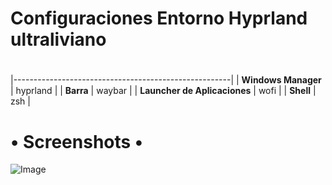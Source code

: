 #
# **Configuraciones Entorno Hyprland ultraliviano**
#

|------------------------------------------------------|
| **Windows Manager**           | hyprland            |
| **Barra**                     | waybar              |
| **Launcher de Aplicaciones**  | wofi                |
| **Shell**                     | zsh                 |


# • Screenshots •

![Image](https://github.com/user-attachments/assets/e800666d-a561-46bd-b198-3cdb1044d038)

